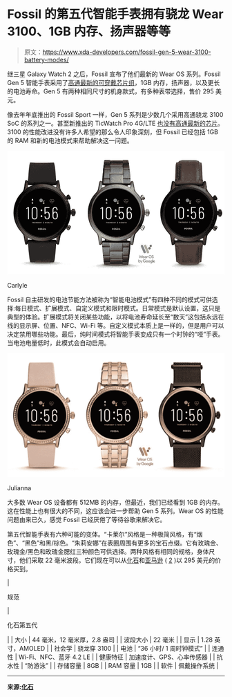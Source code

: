 # Fossil 的第五代智能手表拥有骁龙 Wear 3100、1GB 内存、扬声器等等

> 原文：<https://www.xda-developers.com/fossil-gen-5-wear-3100-battery-modes/>

继三星 Galaxy Watch 2 之后，Fossil 宣布了他们最新的 Wear OS 系列。Fossil Gen 5 智能手表采用了[高通最新的可穿戴芯片组](https://www.xda-developers.com/qualcomm-snapdragon-wear-3100-sports-mode-still-coming/)，1GB 内存，扬声器，以及更长的电池寿命。Gen 5 有两种相同尺寸的机身款式，有多种表带选择，售价 295 美元。

像去年年底推出的 Fossil Sport 一样，Gen 5 系列是少数几个采用高通骁龙 3100 SoC 的系列之一。甚至新推出的 TicWatch Pro 4G/LTE [也没有高通最新的芯片](https://www.xda-developers.com/ticwatch-pro-4g-lte-first-impressions-two-displays-are-twice-as-nice/)。3100 的性能改进没有许多人希望的那么令人印象深刻，但 Fossil 已经包括 1GB 的 RAM 和新的电池模式来帮助解决这一问题。

 <picture>![](img/c06621fac89281630c03ad558e2dba1c.png)</picture> 

Carlyle

Fossil 自主研发的电池节能方法被称为“智能电池模式”有四种不同的模式可供选择:每日模式、扩展模式、自定义模式和限时模式。日常模式是默认设置，这只是典型的体验。扩展模式将关闭某些功能，以将电池寿命延长至“数天”这包括永远在线的显示屏、位置、NFC、Wi-Fi 等。自定义模式本质上是一样的，但是用户可以决定禁用哪些功能。最后，纯时间模式将智能手表变成只有一个时钟的“哑”手表。当电池电量低时，此模式会自动启用。

 <picture>![Julianna](img/113be4ac895e939ff78d259be5b01073.png)</picture> 

Julianna

大多数 Wear OS 设备都有 512MB 的内存，但最近，我们已经看到 1GB 的内存。这在性能上也有很大的不同，这应该会进一步帮助 Gen 5 系列。Wear OS 的性能问题由来已久，感觉 Fossil 已经厌倦了等待谷歌来解决它。

第五代智能手表有六种可能的变体。“卡莱尔”风格是一种极简风格，有“烟色”、“黑色”和黑/棕色。“朱莉安娜”在表圈周围有更多的宝石点缀。它有玫瑰金、玫瑰金/黑色和玫瑰金腮红三种颜色可供选择。两种风格有相同的规格，身体尺寸，他们采取 22 毫米波段。它们现在可以从[化石](https://www.fossil.com/us/en/products/gen-5-smartwatch-the-carlyle-hr-smoke-stainless-steel-sku-FTW4024P.html)和[亚马逊](https://www.amazon.com/Fossil-FTW4026-Touchscreen-Model/dp/B07SRVV8V4/ref=as_li_ss_tl?ie=UTF8&linkCode=sl1&linkId=5e913a609900d639de4c7dd43c90a063&language=en_US&tag=xda-5bj3aea-20&ascsubtag=UUxdaUeUpU25542&asc_refurl=https%3A%2F%2Fwww.xda-developers.com%2Ffossil-gen-5-wear-3100-battery-modes%2F&asc_campaign=Short-Term) ( [2](https://www.amazon.com/Fossil-FTW6036-Touchscreen-Model/dp/B07SW1KK31/ref=as_li_ss_tl?keywords=fossil+gen+5+julianna&qid=1564986774&s=gateway&sr=8-1&linkCode=sl1&linkId=3525993fe0393419d7aee951f904e64b&language=en_US&tag=xda-5bj3aea-20&ascsubtag=UUxdaUeUpU25542&asc_refurl=https%3A%2F%2Fwww.xda-developers.com%2Ffossil-gen-5-wear-3100-battery-modes%2F&asc_campaign=Short-Term) )以 295 美元的价格买到。

| 

规范

 | 

化石第五代

 |
| 大小 | 44 毫米，12 毫米厚，2.8 盎司 |
| 波段大小 | 22 毫米 |
| 显示 | 1.28 英寸，AMOLED |
| 社会学 | 骁龙穿 3100 |
| 电池 | “36 小时/ 1 周时钟模式” |
| 连通性 | Wi-Fi、NFC、蓝牙 4.2 LE |
| 健康特征 | 加速度计、GPS、心率传感器 |
| 抗水性 | “防游泳” |
| 存储容量 | 8GB |
| RAM 容量 | 1GB |
| 软件 | 佩戴操作系统 |

* * *

**来源:[化石](https://www.fossil.com/us/en/products/gen-5-smartwatch-the-carlyle-hr-smoke-stainless-steel-sku-FTW4024P.html)**